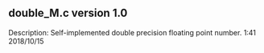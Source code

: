 double_M.c version 1.0
-------------------------------------------------------------------
Description: Self-implemented double precision floating point number.
1:41 2018/10/15
